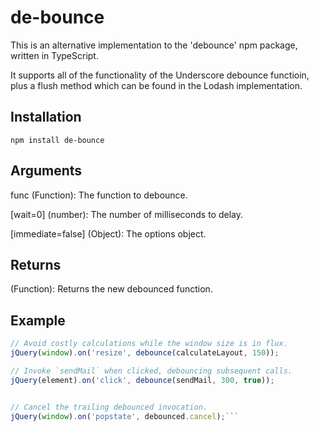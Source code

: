 # de-bounce

This is an alternative implementation to the 'debounce' npm package, written in TypeScript.

It supports all of the functionality of the Underscore debounce functioin, plus a flush method which can be found in the Lodash implementation.

## Installation

`npm install de-bounce`

## Arguments
func (Function): The function to debounce.

[wait=0] (number): The number of milliseconds to delay.

[immediate=false] (Object): The options object.

## Returns

(Function): Returns the new debounced function.

## Example
```javascript
// Avoid costly calculations while the window size is in flux.
jQuery(window).on('resize', debounce(calculateLayout, 150));

// Invoke `sendMail` when clicked, debouncing subsequent calls.
jQuery(element).on('click', debounce(sendMail, 300, true));


// Cancel the trailing debounced invocation.
jQuery(window).on('popstate', debounced.cancel);```